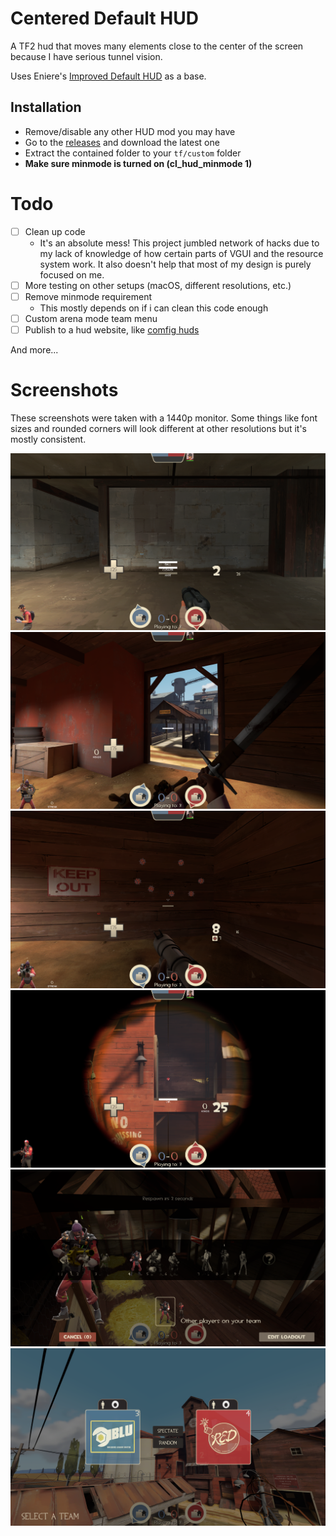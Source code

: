 # Centered Default HUD
A TF2 hud that moves many elements close to the center of the screen because I have serious tunnel vision.

Uses Eniere's [Improved Default HUD](https://github.com/Eniere/idhud) as a base.

## Installation
* Remove/disable any other HUD mod you may have
* Go to the [releases](https://github.com/Sulfrix/centereddefault/releases) and download the latest one
* Extract the contained folder to your `tf/custom` folder
* **Make sure minmode is turned on (cl_hud_minmode 1)**

# Todo
- [ ] Clean up code
    - It's an absolute mess! This project jumbled network of hacks due to my lack of knowledge of how certain parts of VGUI and the resource system work. It also doesn't help that most of my design is purely focused on me.
- [ ] More testing on other setups (macOS, different resolutions, etc.)
- [ ] Remove minmode requirement
    - This mostly depends on if i can clean this code enough
- [ ] Custom arena mode team menu
- [ ] Publish to a hud website, like [comfig huds](https://mastercomfig.com/huds/2/)

And more...

# Screenshots
These screenshots were taken with a 1440p monitor. Some things like font sizes and rounded corners will look different at other resolutions but it's mostly consistent.

![Scout with 3 item meters](screenshots/meters.png)
![Eyelander heads/charge meter](screenshots/eyelander.png)
![Sticky counter/sticky launcher charge meter](screenshots/stickies.png)
![Sniper scope with piss meter and bazaar bargain head counter](screenshots/sniper.png)
![Class selection menu](screenshots/classmenu.png)
![Team selection menu](screenshots/teammenu.png)
